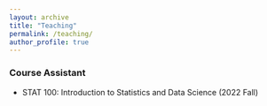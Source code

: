 ```yaml
---
layout: archive
title: "Teaching"
permalink: /teaching/
author_profile: true
---
```


### Course Assistant

- STAT 100: Introduction to Statistics and Data Science (2022 Fall) 
